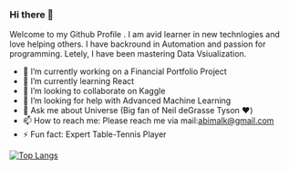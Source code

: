 ### Hi there 👋

Welcome to my Github Profile . I am avid learner in new technlogies and love helping others. I have backround in Automation and passion for programming.
Letely, I have been mastering Data Vsiualization.
</br>
- 🔭 I’m currently working on a Financial Portfolio Project
- 🌱 I’m currently learning React
- 👯 I’m looking to collaborate on Kaggle
- 🤔 I’m looking for help with  Advanced Machine Learning
- 💬 Ask me about Universe (Big fan of Neil deGrasse Tyson :hearts:) 
- 📫 How to reach me: Please reach me via mail:abimalk@gmail.com
- ⚡ Fun fact: Expert Table-Tennis Player

<span>[![Top Langs](https://github-readme-stats.vercel.app/api/top-langs/?username=bimalkprabha&layout=compact&theme=radical)](https://github.com/bimalkprabha/github-readme-stats)

